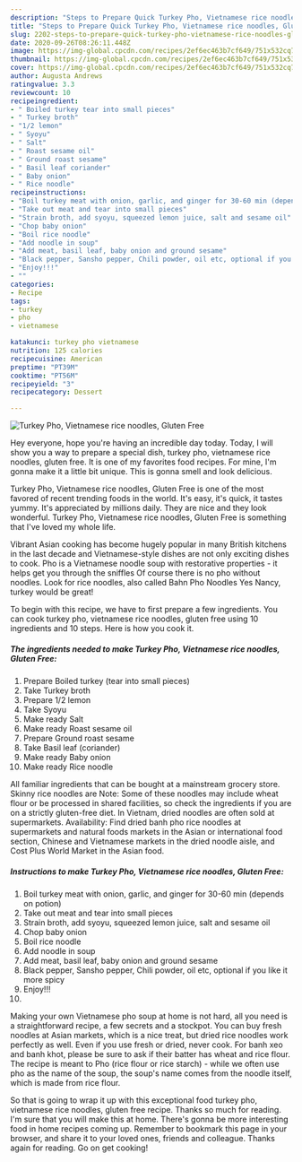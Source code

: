 ```yaml
---
description: "Steps to Prepare Quick Turkey Pho, Vietnamese rice noodles, Gluten Free"
title: "Steps to Prepare Quick Turkey Pho, Vietnamese rice noodles, Gluten Free"
slug: 2202-steps-to-prepare-quick-turkey-pho-vietnamese-rice-noodles-gluten-free
date: 2020-09-26T08:26:11.448Z
image: https://img-global.cpcdn.com/recipes/2ef6ec463b7cf649/751x532cq70/turkey-pho-vietnamese-rice-noodles-gluten-free-recipe-main-photo.jpg
thumbnail: https://img-global.cpcdn.com/recipes/2ef6ec463b7cf649/751x532cq70/turkey-pho-vietnamese-rice-noodles-gluten-free-recipe-main-photo.jpg
cover: https://img-global.cpcdn.com/recipes/2ef6ec463b7cf649/751x532cq70/turkey-pho-vietnamese-rice-noodles-gluten-free-recipe-main-photo.jpg
author: Augusta Andrews
ratingvalue: 3.3
reviewcount: 10
recipeingredient:
- " Boiled turkey tear into small pieces"
- " Turkey broth"
- "1/2 lemon"
- " Syoyu"
- " Salt"
- " Roast sesame oil"
- " Ground roast sesame"
- " Basil leaf coriander"
- " Baby onion"
- " Rice noodle"
recipeinstructions:
- "Boil turkey meat with onion, garlic, and ginger for 30-60 min (depends on potion)"
- "Take out meat and tear into small pieces"
- "Strain broth, add syoyu, squeezed lemon juice, salt and sesame oil"
- "Chop baby onion"
- "Boil rice noodle"
- "Add noodle in soup"
- "Add meat, basil leaf, baby onion and ground sesame"
- "Black pepper, Sansho pepper, Chili powder, oil etc, optional if you like it more spicy"
- "Enjoy!!!"
- ""
categories:
- Recipe
tags:
- turkey
- pho
- vietnamese

katakunci: turkey pho vietnamese 
nutrition: 125 calories
recipecuisine: American
preptime: "PT39M"
cooktime: "PT56M"
recipeyield: "3"
recipecategory: Dessert

---
```



![Turkey Pho, Vietnamese rice noodles, Gluten Free](https://img-global.cpcdn.com/recipes/2ef6ec463b7cf649/751x532cq70/turkey-pho-vietnamese-rice-noodles-gluten-free-recipe-main-photo.jpg)

Hey everyone, hope you're having an incredible day today. Today, I will show you a way to prepare a special dish, turkey pho, vietnamese rice noodles, gluten free. It is one of my favorites food recipes. For mine, I'm gonna make it a little bit unique. This is gonna smell and look delicious.

Turkey Pho, Vietnamese rice noodles, Gluten Free is one of the most favored of recent trending foods in the world. It's easy, it's quick, it tastes yummy. It's appreciated by millions daily. They are nice and they look wonderful. Turkey Pho, Vietnamese rice noodles, Gluten Free is something that I've loved my whole life.

Vibrant Asian cooking has become hugely popular in many British kitchens in the last decade and Vietnamese-style dishes are not only exciting dishes to cook. Pho is a Vietnamese noodle soup with restorative properties - it helps get you through the sniffles Of course there is no pho without noodles. Look for rice noodles, also called Bahn Pho Noodles Yes Nancy, turkey would be great!


To begin with this recipe, we have to first prepare a few ingredients. You can cook turkey pho, vietnamese rice noodles, gluten free using 10 ingredients and 10 steps. Here is how you cook it.

<!--inarticleads1-->

##### The ingredients needed to make Turkey Pho, Vietnamese rice noodles, Gluten Free:

1. Prepare  Boiled turkey (tear into small pieces)
1. Take  Turkey broth
1. Prepare 1/2 lemon
1. Take  Syoyu
1. Make ready  Salt
1. Make ready  Roast sesame oil
1. Prepare  Ground roast sesame
1. Take  Basil leaf (coriander)
1. Make ready  Baby onion
1. Make ready  Rice noodle


All familiar ingredients that can be bought at a mainstream grocery store. Skinny rice noodles are Note: Some of these noodles may include wheat flour or be processed in shared facilities, so check the ingredients if you are on a strictly gluten-free diet. In Vietnam, dried noodles are often sold at supermarkets. Availability: Find dried banh pho rice noodles at supermarkets and natural foods markets in the Asian or international food section, Chinese and Vietnamese markets in the dried noodle aisle, and Cost Plus World Market in the Asian food. 

<!--inarticleads2-->

##### Instructions to make Turkey Pho, Vietnamese rice noodles, Gluten Free:

1. Boil turkey meat with onion, garlic, and ginger for 30-60 min (depends on potion)
1. Take out meat and tear into small pieces
1. Strain broth, add syoyu, squeezed lemon juice, salt and sesame oil
1. Chop baby onion
1. Boil rice noodle
1. Add noodle in soup
1. Add meat, basil leaf, baby onion and ground sesame
1. Black pepper, Sansho pepper, Chili powder, oil etc, optional if you like it more spicy
1. Enjoy!!!
1. 


Making your own Vietnamese pho soup at home is not hard, all you need is a straightforward recipe, a few secrets and a stockpot. You can buy fresh noodles at Asian markets, which is a nice treat, but dried rice noodles work perfectly as well. Even if you use fresh or dried, never cook. For banh xeo and banh khot, please be sure to ask if their batter has wheat and rice flour. The recipe is meant to Pho (rice flour or rice starch) - while we often use pho as the name of the soup, the soup&#39;s name comes from the noodle itself, which is made from rice flour. 

So that is going to wrap it up with this exceptional food turkey pho, vietnamese rice noodles, gluten free recipe. Thanks so much for reading. I'm sure that you will make this at home. There's gonna be more interesting food in home recipes coming up. Remember to bookmark this page in your browser, and share it to your loved ones, friends and colleague. Thanks again for reading. Go on get cooking!

